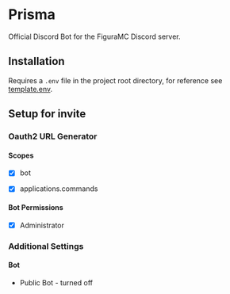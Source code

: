 # Prisma

Official Discord Bot for the FiguraMC Discord server.

## Installation

Requires a `.env` file in the project root directory, for reference see [template.env](./template.env).

## Setup for invite

### Oauth2 URL Generator

#### Scopes

- [x] bot

- [x] applications.commands

#### Bot Permissions

- [x] Administrator

### Additional Settings

#### Bot

- Public Bot - turned off
